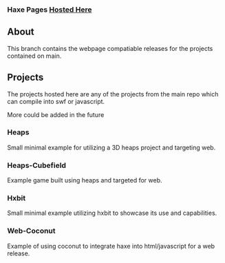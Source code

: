 ### Haxe Pages [Hosted Here](https://kyrasuum.github.io/HaxeTestProjects/)
## About
This branch contains the webpage compatiable releases for the projects contained on main.

## Projects
The projects hosted here are any of the projects from the main repo which can compile into swf or javascript.

More could be added in the future

### Heaps
Small minimal example for utilizing a 3D heaps project and targeting web.

### Heaps-Cubefield
Example game built using heaps and targeted for web.

### Hxbit
Small minimal example utilizing hxbit to showcase its use and capabilities.

### Web-Coconut
Example of using coconut to integrate haxe into html/javascript for a web release.
